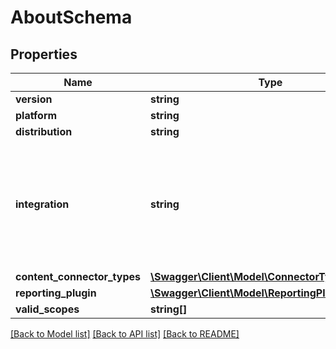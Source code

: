 # AboutSchema

## Properties
Name | Type | Description | Notes
------------ | ------------- | ------------- | -------------
**version** | **string** |  | 
**platform** | **string** |  | 
**distribution** | **string** |  | [optional] 
**integration** | **string** | Integration class. Only relevant to some customers with Engine installations from before the 2015 release. | [optional] 
**content_connector_types** | [**\Swagger\Client\Model\ConnectorTypeSchema[]**](ConnectorTypeSchema.md) |  | [optional] 
**reporting_plugin** | [**\Swagger\Client\Model\ReportingPluginSchema**](ReportingPluginSchema.md) |  | [optional] 
**valid_scopes** | **string[]** |  | [optional] 

[[Back to Model list]](../../README.md#documentation-for-models) [[Back to API list]](../../README.md#documentation-for-api-endpoints) [[Back to README]](../../README.md)

